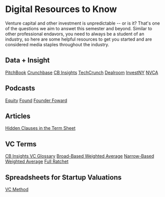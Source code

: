 # Digital Resources to Know

Venture capital and other investment is unpredictable -- or is it? That's one of the questions we aim to answet this semester and beyond.
Similar to other professional endavors, you need to always be a student of an industry, so here are some helpful resources to get you started and are considered media staples throughout the industry.

## Data + Insight
[PitchBook](https://pitchbook.com/venture-capital-database?utm_source=bing&utm_medium=cpc&utm_campaign=Investor-Data-US&adgroup=Investor-Data-VC-Firms&utm_term=capital%20funding%20companies&matchtype=b&creative=&device=c&utm_content=&kwdaud=kwd-71743881396420:aud-811811324:loc-190&_bt=71743290101557&sfid=-dc_pcrid_71743290101557_pkw_capital%20funding%20companies_pmt_bb_slid__productid__pgrid_1147890903781786_ptaid_kwd-71743881396420:aud-811811324:loc-190&msclkid=5aa5a59db06711c3f26fc179748d2204)
[Crunchbase](https://www.crunchbase.com/)
[CB Insights](https://www.cbinsights.com/)
[TechCrunch](https://techcrunch.com/)
[Dealroom](https://dealroom.co/)
[InvestNY](https://investny.org/intro)
[NVCA](https://nvca.org/)

## Podcasts
[Equity](https://pod.link/equity?utm_medium=TCnewsletter&tpcc=TCreviewnewsletter)
[Found](https://pod.link/found?utm_medium=TCnewsletter&tpcc=TCreviewnewsletter)
[Founder Foward](https://www.nea.com/founder-forward?=test&utm_source=google&utm_medium=paid&utm_campaign=test&gclid=Cj0KCQjwuZGnBhD1ARIsACxbAVjxMTlPBRxKkV_FPFCPMZ2mPJnCm7JH9N6i5cgC1DShb20fvLEwQc0aAhLTEALw_wcB)

## Articles
[Hidden Clauses in the Term Sheet](https://theventurecrew.substack.com/p/hidden-clauses-in-the-term-sheet)

## VC Terms
[CB Insights VC Glossary](https://www.cbinsights.com/research-vc-glossary-index)
[Broad-Based Weighted Average](https://www.investopedia.com/terms/b/broadbasedweightedaverage.asp)
[Narrow-Based Weighted Average](https://www.investopedia.com/terms/n/narrowbasedweightedaverage.asp)
[Full Ratchet](https://www.investopedia.com/terms/b/broadbasedweightedaverage.asp)

## Spreadsheets for Startup Valuations
[VC Method](https://vcmethod.com/)
